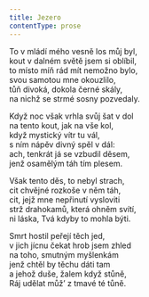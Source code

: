 ```yaml
---
title: Jezero
contentType: prose
---
```


  

To v mládí mého vesně los můj byl,  
kout v dalném světě jsem si oblíbil,  
to místo míň rád mít nemožno bylo,  
svou samotou mne okouzlilo,  
tůň divoká, dokola černé skály,  
na nichž se strmé sosny pozvedaly.

  

Když noc však vrhla svůj šat v dol  
na tento kout, jak na vše kol,  
když mystický vítr tu vál,  
s ním nápěv divný spěl v dál:  
ach, tenkrát já se vzbudil děsem,  
jenž osamělým táh tím plesem.

  

Však tento děs, to nebyl strach,  
cit chvějné rozkoše v něm táh,  
cit, jejž mne nepřinutí vysloviti  
strž drahokamů, která ohněm svítí,  
ni láska, Tvá kdyby to mohla býti.

  

Smrt hostil peřejí těch jed,  
v jich jícnu čekat hrob jsem zhled  
na toho, smutným myšlenkám  
jenž chtěl by těchu dáti tam  
a jehož duše, žalem když stůně,  
Ráj udělat můž’ z tmavé té tůně.
